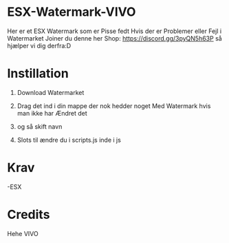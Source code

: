 # ESX-Watermark-VIVO
Her er et ESX Watermark som er Pisse fedt Hvis der er Problemer eller Fejl i Watermarket Joiner du denne her Shop: https://discord.gg/3pyQN5h63P så hjælper vi dig derfra:D


# Instillation

1. Download Watermarket

2. Drag det ind i din mappe der nok hedder noget Med Watermark hvis man ikke har Ændret det

3. og så skift navn

4. Slots til ændre du i scripts.js inde i js


# Krav

-ESX


# Credits

Hehe VIVO
